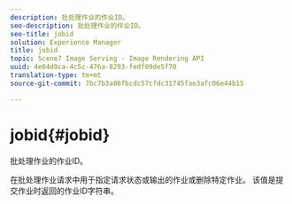 ```yaml
---
description: 批处理作业的作业ID。
seo-description: 批处理作业的作业ID。
seo-title: jobid
solution: Experience Manager
title: jobid
topic: Scene7 Image Serving - Image Rendering API
uuid: 4e04d9ca-4c5c-476a-8293-fedf09de5f70
translation-type: tm+mt
source-git-commit: 7bc7b3a86fbcdc57cfdc31745fae3afc06e44b15

---
```



# jobid{#jobid}

批处理作业的作业ID。

在批处理作业请求中用于指定请求状态或输出的作业或删除特定作业。 该值是提交作业时返回的作业ID字符串。
